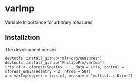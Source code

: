 # varImp
Variable Importance for arbitrary measures

## Installation
The development version

    devtools::install_github("mlr-org/measures")
    devtools::install_github("PhilippPro/varImp")
    iris.cf <- cforest(Species ~ ., data = iris, control = cforest_unbiased(mtry = 2, ntree = 50))
    a = varImp(object = iris.cf, measure = "multiclass.Brier")